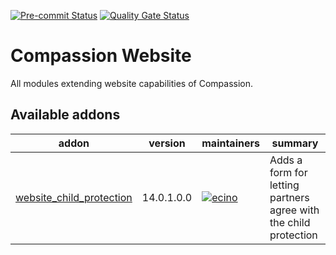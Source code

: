 <!-- /!\ Non OCA Context : Set here the badge of your runbot / runboat instance. -->

[![Pre-commit Status](https://github.com/CompassionCH/compassion-website/actions/workflows/pre-commit.yml/badge.svg?branch=14.0)](https://github.com/CompassionCH/compassion-website/actions/workflows/pre-commit.yml?query=branch%3A14.0)
[![Quality Gate Status](https://sonarcloud.io/api/project_badges/measure?project=CompassionCH_compassion-website&metric=alert_status)](https://sonarcloud.io/summary/new_code?id=CompassionCH_compassion-website)

<!-- /!\ Non OCA Context : Set here the badge of your translation instance. -->

<!-- /!\ do not modify above this line -->

# Compassion Website

All modules extending website capabilities of Compassion.

<!-- prettier-ignore-start -->
[//]: # (addons)

Available addons
----------------
addon | version | maintainers | summary
--- | --- | --- | ---
[website_child_protection](website_child_protection/) | 14.0.1.0.0 | [![ecino](https://github.com/ecino.png?size=30px)](https://github.com/ecino) | Adds a form for letting partners agree with the child protection

[//]: # (end addons)
<!-- prettier-ignore-end -->
